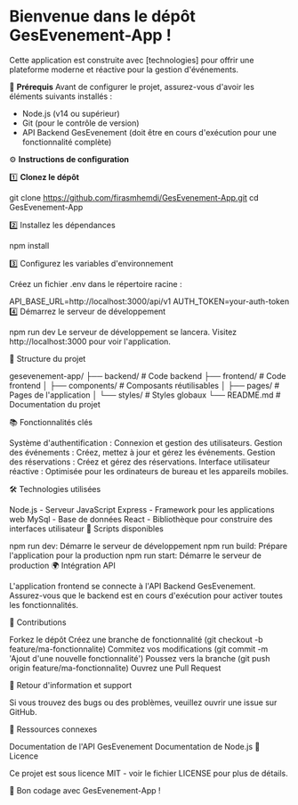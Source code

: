 # Bienvenue dans le dépôt GesEvenement-App !

Cette application est construite avec [technologies] pour offrir une plateforme moderne et réactive pour la gestion d'événements.

🚀 **Prérequis**
Avant de configurer le projet, assurez-vous d'avoir les éléments suivants installés :

- Node.js (v14 ou supérieur)
- Git (pour le contrôle de version)
- API Backend GesEvenement (doit être en cours d'exécution pour une fonctionnalité complète)

⚙️ **Instructions de configuration**

1️⃣ **Clonez le dépôt**

git clone https://github.com/firasmhemdi/GesEvenement-App.git
cd GesEvenement-App

2️⃣ Installez les dépendances

npm install

3️⃣ Configurez les variables d'environnement

Créez un fichier .env dans le répertoire racine :

API_BASE_URL=http://localhost:3000/api/v1
AUTH_TOKEN=your-auth-token
4️⃣ Démarrez le serveur de développement

npm run dev
Le serveur de développement se lancera. Visitez http://localhost:3000 pour voir l'application.

🧩 Structure du projet

gesevenement-app/
├── backend/               # Code backend
├── frontend/              # Code frontend
│   ├── components/        # Composants réutilisables
│   ├── pages/             # Pages de l'application
│   └── styles/            # Styles globaux
└── README.md    # Documentation du projet

📚 Fonctionnalités clés

Système d'authentification : Connexion et gestion des utilisateurs.
Gestion des événements : Créez, mettez à jour et gérez les événements.
Gestion des réservations : Créez et gérez des réservations.
Interface utilisateur réactive : Optimisée pour les ordinateurs de bureau et les appareils mobiles.

🛠️ Technologies utilisées

Node.js - Serveur JavaScript
Express - Framework pour les applications web
MySql - Base de données 
React - Bibliothèque pour construire des interfaces utilisateur
📝 Scripts disponibles

npm run dev:	Démarre le serveur de développement
npm run build:	Prépare l'application pour la production
npm run start:	Démarre le serveur de production
🌍 Intégration API

L'application frontend se connecte à l'API Backend GesEvenement. Assurez-vous que le backend est en cours d'exécution pour activer toutes les fonctionnalités.

🤝 Contributions

Forkez le dépôt
Créez une branche de fonctionnalité (git checkout -b feature/ma-fonctionnalite)
Commitez vos modifications (git commit -m 'Ajout d'une nouvelle fonctionnalité')
Poussez vers la branche (git push origin feature/ma-fonctionnalite)
Ouvrez une Pull Request

📢 Retour d'information et support

Si vous trouvez des bugs ou des problèmes, veuillez ouvrir une issue sur GitHub.

🔗 Ressources connexes

Documentation de l'API GesEvenement
Documentation de Node.js
📜 Licence

Ce projet est sous licence MIT - voir le fichier LICENSE pour plus de détails.

🚀 Bon codage avec GesEvenement-App !
